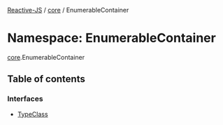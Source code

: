 [Reactive-JS](../README.md) / [core](core.md) / EnumerableContainer

# Namespace: EnumerableContainer

[core](core.md).EnumerableContainer

## Table of contents

### Interfaces

- [TypeClass](../interfaces/core.EnumerableContainer.TypeClass.md)

